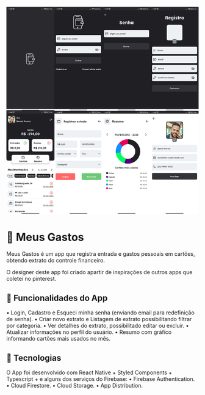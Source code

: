 ![App Screenshot](.github/cover.png)


# 📱 Meus Gastos
Meus Gastos é um app que registra entrada e gastos pessoais em cartões, obtendo extrato do controle financeiro.

O designer deste app foi criado apartir de inspirações de outros apps que coletei no pinterest.

## 📑 Funcionalidades do App

• Login, Cadastro e Esqueci minha senha (enviando email para redefinição de senha).
• Criar novo extrato e Listagem de extrato possibilitando filtrar por categoria.
• Ver detalhes do extrato, possibilitado editar ou excluir.
• Atualizar informações no perfil do usuário.
• Resumo com gráfico informando cartões mais usados no mês.

## 🤖 Tecnologias

O App foi desenvolvido com React Native + Styled Components + Typescript + e alguns dos serviços do Firebase:
• Firebase Authentication.
• Cloud Firestore.
• Cloud Storage.
• App Distribution.
